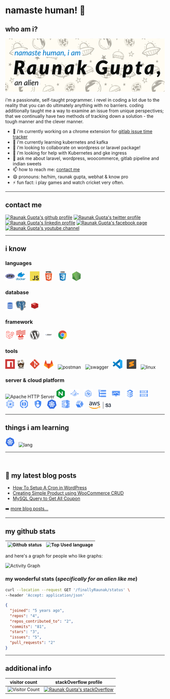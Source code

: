 # namaste human! :wave:

## who am i?

![main banner](./img/banner.jpeg)

i'm  a passionate, self-taught programmer. i revel in coding a lot due to the reality that you can do ultimately anything with no barriers. coding additionally taught me a way to examine an issue from unique perspectives; that we continually have two methods of tracking down a solution - the tough manner and the clever manner.


 - 🔭 i'm currently working on a chrome extension for [gitlab issue time tracker](https://github.com/finallyRaunak/gitlab-time-tracker)
 - 🌱 i'm currently learning kubernetes and kafka
 - 👯 i'm looking to collaborate on wordpress or laravel package!
 - 🤔 i'm looking for help with Kubernetes and gke ingress
 - 💬 ask me about laravel, wordpress, woocommerce, gitlab pipeline and indian sweets
 - 📫 how to reach me: [contact me](#contact-me)
 - 😄 pronouns: he/him, raunak gupta, webhat & know pro
 - ⚡ fun fact: i play games and watch cricket very often.

---

## contact me

[![Raunak Gupta's github profile](https://img.shields.io/badge/GitHub-100000?style=for-the-badge&logo=github&logoColor=white "github profile")](//github.com/finallyRaunak)
[![Raunak Gupta's twitter profile](https://img.shields.io/badge/Twitter-1DA1F2?style=for-the-badge&logo=twitter&logoColor=white "twitter profile")](//twitter.com/webhat14)
[![Raunak Gupta's linkedin profile](https://img.shields.io/badge/LinkedIn-0077B5?style=for-the-badge&logo=linkedin&logoColor=white "linkedin profile")](//www.linkedin.com/in/raunak-gupta/)
[![Raunak Gupta's facebook page](https://img.shields.io/badge/Facebook-1877F2?style=for-the-badge&logo=facebook&logoColor=white "facebook page")](//www.facebook.com/webhat.in/)
[![Raunak Gupta's youtube channel](https://img.shields.io/badge/YouTube-FF0000?style=for-the-badge&logo=youtube&logoColor=white "youtube page")](//www.youtube.com/channel/UCTCHKVFJeREOAeNt3ZF8VaQ)

---

<div>

## i know

### languages

<img src="https://raw.githubusercontent.com/github/explore/80688e429a7d4ef2fca1e82350fe8e3517d3494d/topics/php/php.png" alt="php" style="width: 30px;">
<img src="https://raw.githubusercontent.com/github/explore/80688e429a7d4ef2fca1e82350fe8e3517d3494d/topics/docker/docker.png" alt="docker" style="width: 30px; margin-right: 10px;">
<img src="https://raw.githubusercontent.com/github/explore/80688e429a7d4ef2fca1e82350fe8e3517d3494d/topics/javascript/javascript.png" alt="js" style="width: 30px; margin-right: 10px;">
<img src="https://raw.githubusercontent.com/github/explore/80688e429a7d4ef2fca1e82350fe8e3517d3494d/topics/html/html.png" alt="html" style="width: 30px; margin-right: 10px;">
<img src="https://raw.githubusercontent.com/github/explore/80688e429a7d4ef2fca1e82350fe8e3517d3494d/topics/css/css.png" alt="css" style="width: 30px; margin-right: 10px;">
<img src="https://raw.githubusercontent.com/github/explore/80688e429a7d4ef2fca1e82350fe8e3517d3494d/topics/nodejs/nodejs.png" alt="nodejs" style="width: 30px; margin-right: 10px;">

### database

<img src="https://raw.githubusercontent.com/github/explore/80688e429a7d4ef2fca1e82350fe8e3517d3494d/topics/sql/sql.png" alt="mysql" title="MySQL" style="width: 30px;">
<img src="https://raw.githubusercontent.com/github/explore/80688e429a7d4ef2fca1e82350fe8e3517d3494d/topics/postgresql/postgresql.png" alt="postgresql" title="PostgreSQL" style="width: 30px; margin-right: 10px;">
<img src="https://raw.githubusercontent.com/github/explore/80688e429a7d4ef2fca1e82350fe8e3517d3494d/topics/redis/redis.png" alt="redis" title="Redis" style="width: 30px; margin-right: 10px;">


### framework

<img src="https://raw.githubusercontent.com/github/explore/80688e429a7d4ef2fca1e82350fe8e3517d3494d/topics/laravel/laravel.png" alt="laravel" title="Laravel" style="width: 30px;">
<img src="./img/lumen-1.svg" alt="Lumen" title="Lumen" style="width: 30px; margin-right: 10px; height: 30px;">
<img src="https://raw.githubusercontent.com/github/explore/80688e429a7d4ef2fca1e82350fe8e3517d3494d/topics/wordpress/wordpress.png" alt="wordpress" title="WordPress" style="width: 30px; margin-right: 10px;">
<img src="https://raw.githubusercontent.com/github/explore/80688e429a7d4ef2fca1e82350fe8e3517d3494d/topics/jquery/jquery.png" alt="jquery" title="jQuery" style="width: 30px; margin-right: 10px;">
<img src="https://raw.githubusercontent.com/github/explore/80688e429a7d4ef2fca1e82350fe8e3517d3494d/topics/chrome-extension/chrome-extension.png" alt="chrome extension" title="Chrome Extension" style="width: 30px; margin-right: 10px;">


### tools

<img src="https://raw.githubusercontent.com/github/explore/80688e429a7d4ef2fca1e82350fe8e3517d3494d/topics/npm/npm.png" alt="npm" style="width: 30px;">
<img src="https://raw.githubusercontent.com/github/explore/80688e429a7d4ef2fca1e82350fe8e3517d3494d/topics/composer/composer.png" alt="composer" style="width: 30px; margin-right: 10px;">
<img src="./img/git-icon.svg" alt="git" style="width: 30px; margin-right: 10px;">
<img src="./img/gitlab.svg" alt="gitlab ci-cd" title="Gitlab CI CD" style="width: 30px; margin-right: 10px;">
<img src="https://avatars.githubusercontent.com/u/10251060" alt="postman" style="width: 30px; margin-right: 10px;">
<img src="https://avatars.githubusercontent.com/u/7658037" alt="swagger" style="width: 30px; margin-right: 10px;">
<img src="https://raw.githubusercontent.com/github/explore/80688e429a7d4ef2fca1e82350fe8e3517d3494d/topics/visual-studio-code/visual-studio-code.png" alt="vsc" style="width: 30px; margin-right: 10px;">
<img src="https://raw.githubusercontent.com/github/explore/80688e429a7d4ef2fca1e82350fe8e3517d3494d/topics/sublime-text/sublime-text.png" alt="sublime txt" style="width: 30px; margin-right: 10px;">
<img src="https://camo.githubusercontent.com/bbb327d6ba7708520eaafd13396fed64d73bf5df5c4cdd0ba03cf0843f7a9340/68747470733a2f2f7777772e766563746f726c6f676f2e7a6f6e652f6c6f676f732f676e755f626173682f676e755f626173682d69636f6e2e737667" alt="linux" style="width: 30px; margin-right: 10px;">

### server & cloud platform

<img src="https://avatars.githubusercontent.com/u/47359?s=200&amp;v=4" alt="Apache HTTP Server" title="Apache HTTP Server" style="width: 30px;">
<img src="https://raw.githubusercontent.com/github/explore/85cceaeeaf993ca35664dc37ea24f9237fbbfc14/topics/nginx/nginx.png" alt="nginx" style="width: 30px; margin-right: 10px;">
<img src="./img/app-engine.svg" alt="app-engine" title="Google App Engine" style="width: 30px; margin-right: 10px;">
<img src="./img/cloud-build.svg" alt="cloud-build" title="Cloud Build Serverless CI/CD Platform" style="width: 30px; margin-right: 10px;">
<img src="./img/cloud-logging.svg" alt="cloud-logging" title="Cloud Logging | Google Cloud" style="width: 30px; margin-right: 10px;">
<img src="./img/cloud-monitoringr.svg" alt="cloud-monitoring" title="Google Cloud Monitoring" style="width: 30px; margin-right: 10px;">
<img src="./img/cloud-sql.svg" alt="cloud-sql" title="Google Cloud SQL" style="width: 30px; margin-right: 10px;">
<img src="./img/cloud-storage.svg" alt="cloud-storage" title="Cloud Storage" style="width: 30px; margin-right: 10px;">
<img src="./img/compute-engine.svg" alt="compute-engine" title="Google Compute Engine" style="width: 30px; margin-right: 10px;">
<img src="./img/error-reporting.svg" alt="error-reporting" title="Error Reporting" style="width: 30px; margin-right: 10px;">
<img src="./img/iam.svg" alt="iam" title="Identity and Access Management | IAM" style="width: 30px; margin-right: 10px;">
<img src="./img/kubernetes.svg" alt="kubernetes" title="Kubernetes Engine (GKE)" style="width: 30px; margin-right: 10px;">
<img src="./img/memorystore.svg" alt="memorystore" title="Cloud Memorystore" style="width: 30px; margin-right: 10px;">
<img src="./img/stackdriver.svg" alt="stackdriver" title="Google Stackdriver" style="width: 30px; margin-right: 10px;">
<img src="./img/amazon-s3.svg" alt="s3" title="AWS S3" style="width: 70px; margin-right: 10px;">

---

## things i am learning

<img src="https://raw.githubusercontent.com/github/explore/80688e429a7d4ef2fca1e82350fe8e3517d3494d/topics/kubernetes/kubernetes.png" width="30px"> &nbsp;
![lang](https://img.shields.io/badge/Apache_Kafka-231F20?style=for-the-badge&logo=apache-kafka&logoColor=white)

</div>

---
<br />

## 📕 my latest blog posts


<!-- BLOG-POST-LIST:START -->
- [How To Setup A Cron in WordPress](https://www.webhat.in/article/wordpress-tutorials/how-to-setup-a-cron-in-wordpress/)
- [Creating Simple Product using WooCommerce CRUD](https://www.webhat.in/article/woocommerce-tutorial/creating-simple-product-using-woocommerce-crud/)
- [MySQL Query to Get All Coupon](https://www.webhat.in/article/woocommerce-tutorial/mysql-query-to-get-all-coupon/)
<!-- BLOG-POST-LIST:END -->

➡️ [more blog posts...](https://www.webhat.in)

---

## my github stats

| ![Github status](https://github-readme-stats.vercel.app/api?username=finallyRaunak&show_icons=true&include_all_commits=true&theme=buefy&hide_border=true) | ![Top Used language](https://github-readme-stats.vercel.app/api/top-langs/?username=finallyRaunak&layout=compact&theme=buefy&hide_border=true) |
| ------------- | ------------- |


and here's a graph for people who like graphs: 

![Activity Graph](https://activity-graph.herokuapp.com/graph?username=finallyRaunak&theme=github)

### my wonderful stats (*specifically for an alien like me*)

```sh
curl --location --request GET '/finallyRaunak/status' \
--header 'Accept: application/json'
```
```json
{
  "joined": "5 years ago",
  "repos": "4",
  "repos_contributed_to": "2",
  "commits": "81",
  "stars": "3",
  "issues": "5",
  "pull_requests": "2"
}
```

---

## additional info

| visitor count | stackOverflow profile |
| ------------- | ------------- |
| ![Visitor Count](https://profile-counter.glitch.me/finallyRaunak/count.svg) | [![Raunak Gupta's stackOverflow](https://stackoverflow-badge.vercel.app/?userID=5019802)](https://stackoverflow.com/users/5019802/raunak-gupta) |

<br><br>


